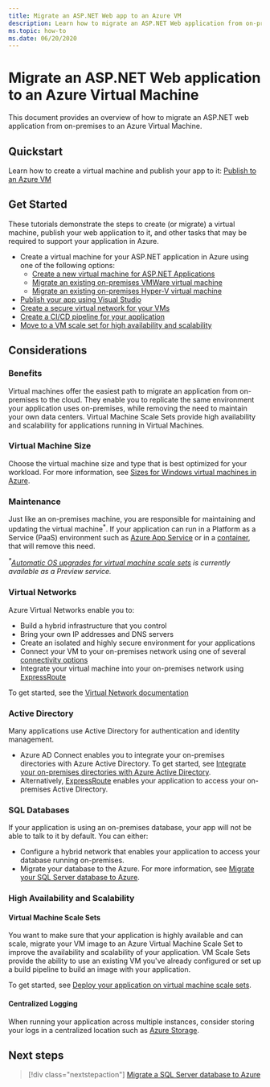 ```yaml
---
title: Migrate an ASP.NET Web app to an Azure VM
description: Learn how to migrate an ASP.NET Web application from on-premises to an Azure Virtual Machine.
ms.topic: how-to
ms.date: 06/20/2020
---
```


# Migrate an ASP.NET Web application to an Azure Virtual Machine

This document provides an overview of how to migrate an ASP.NET web application from on-premises to an Azure Virtual Machine.

## Quickstart

Learn how to create a virtual machine and publish your app to it: [Publish to an Azure VM](https://tutorials.visualstudio.com/aspnet-vm/intro)

## Get Started

These tutorials demonstrate the steps to create (or migrate) a virtual machine, publish your web application to it, and other tasks that may be required to support your application in Azure.

- Create a virtual machine for your ASP.NET application in Azure using one of the following options:
  - [Create a new virtual machine for ASP.NET Applications](https://go.microsoft.com/fwlink/?linkid=863237)
  - [Migrate an existing on-premises VMWare virtual machine](https://docs.microsoft.com/azure/migrate/tutorial-migrate-vmware)
  - [Migrate an existing on-premises Hyper-V virtual machine](https://docs.microsoft.com/azure/migrate/tutorial-migrate-hyper-v)
- [Publish your app using Visual Studio](https://go.microsoft.com/fwlink/?linkid=863240)
- [Create a secure virtual network for your VMs](https://docs.microsoft.com/azure/virtual-network/virtual-network-get-started-vnet-subnet)
- [Create a CI/CD pipeline for your application](https://docs.microsoft.com/vsts/build-release/apps/cd/deploy-webdeploy-iis-deploygroups)
- [Move to a VM scale set for high availability and scalability](https://docs.microsoft.com/azure/virtual-machine-scale-sets/virtual-machine-scale-sets-deploy-app)

## Considerations

### Benefits

Virtual machines offer the easiest path to migrate an application from on-premises to the cloud. They enable you to replicate the same environment your application uses on-premises, while removing the need to maintain your own data centers. Virtual Machine Scale Sets provide high availability and scalability for applications running in Virtual Machines.

### Virtual Machine Size

Choose the virtual machine size and type that is best optimized for your workload. For more information, see [Sizes for Windows virtual machines in Azure](https://docs.microsoft.com/azure/virtual-machines/windows/sizes).

### Maintenance

Just like an on-premises machine, you are responsible for maintaining and updating the virtual machine<sup>&#42;</sup>. If your application can run in a Platform as a Service (PaaS) environment such as [Azure App Service](https://docs.microsoft.com/azure/app-service/) or in a [container](https://docs.microsoft.com/azure/app-service/containers/), that will remove this need.

*<sup>&#42;</sup>[Automatic OS upgrades for virtual machine scale sets](https://docs.microsoft.com/azure/virtual-machine-scale-sets/virtual-machine-scale-sets-automatic-upgrade) is currently available as a Preview service.*

### Virtual Networks

Azure Virtual Networks enable you to:

- Build a hybrid infrastructure that you control
- Bring your own IP addresses and DNS servers
- Create an isolated and highly secure environment for your applications
- Connect your VM to your on-premises network using one of several [connectivity options](https://docs.microsoft.com/azure/vpn-gateway/vpn-gateway-about-vpngateways#s2smulti)
- Integrate your virtual machine into your on-premises network using [ExpressRoute](https://azure.microsoft.com/services/expressroute/)

To get started, see the [Virtual Network documentation](https://docs.microsoft.com/azure/virtual-network/)

### Active Directory
Many applications use Active Directory for authentication and identity management.

- Azure AD Connect enables you to integrate your on-premises directories with Azure Active Directory. To get started, see [Integrate your on-premises directories with Azure Active Directory](https://docs.microsoft.com/azure/active-directory/connect/active-directory-aadconnect).
- Alternatively, [ExpressRoute](https://azure.microsoft.com/services/expressroute/) enables your application to access your on-premises Active Directory.

### SQL Databases

If your application is using an on-premises database, your app will not be able to talk to it by default. You can either:

- Configure a hybrid network that enables your application to access your database running on-premises.
- Migrate your database to the Azure. For more information, see [Migrate your SQL Server database to Azure](sql.md).

### High Availability and Scalability

#### Virtual Machine Scale Sets
You want to make sure that your application is highly available and can scale, migrate your VM image to an Azure Virtual Machine Scale Set to improve the availability and scalability of your application. VM Scale Sets provide the ability to use an existing VM you've already configured or set up a build pipeline to build an image with your application.

To get started, see [Deploy your application on virtual machine scale sets](https://docs.microsoft.com/azure/virtual-machine-scale-sets/virtual-machine-scale-sets-deploy-app).

#### Centralized Logging
When running your application across multiple instances, consider storing your logs in a centralized location such as [Azure Storage](https://docs.microsoft.com/azure/storage/).

## Next steps

> [!div class="nextstepaction"]
> [Migrate a SQL Server database to Azure](sql.md)
